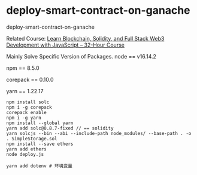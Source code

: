 # deploy-smart-contract-on-ganache
deploy-smart-contract-on-ganache

Related Course: [Learn Blockchain, Solidity, and Full Stack Web3 Development with JavaScript – 32-Hour Course](https://youtu.be/gyMwXuJrbJQ?t=26445)

Mainly Solve Specific Version of Packages.
node == v16.14.2 

npm == 8.5.0 

corepack == 0.10.0 

yarn == 1.22.17 

```
npm install solc
npm i -g corepack
corepack enable
npm i -g yarn
npm install --global yarn
yarn add solc@0.8.7-fixed // == solidity
yarn solcjs --bin --abi --include-path node_modules/ --base-path . -o . SimpleStorage.sol
npm install --save ethers
yarn add ethers
node deploy.js

yarn add dotenv # 环境变量
```
